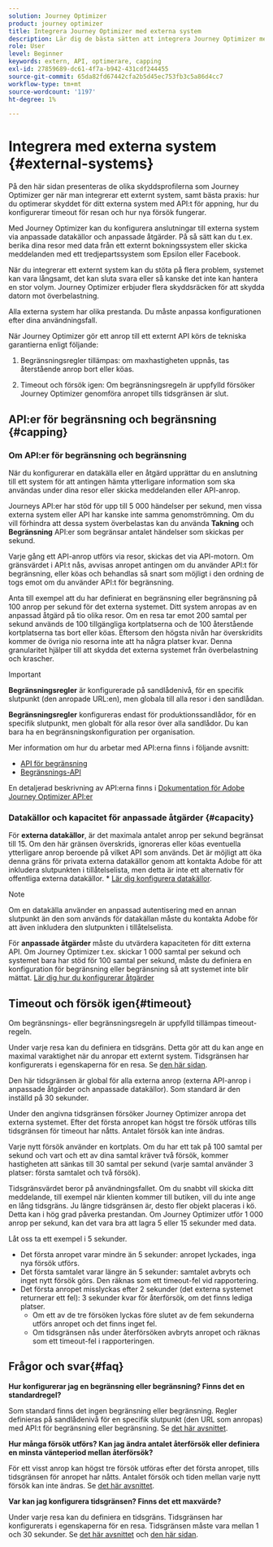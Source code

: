 ```yaml
---
solution: Journey Optimizer
product: journey optimizer
title: Integrera Journey Optimizer med externa system
description: Lär dig de bästa sätten att integrera Journey Optimizer med externa system
role: User
level: Beginner
keywords: extern, API, optimerare, capping
exl-id: 27859689-dc61-4f7a-b942-431cdf244455
source-git-commit: 65da82fd67442cfa2b5d45ec753fb3c5a86d4cc7
workflow-type: tm+mt
source-wordcount: '1197'
ht-degree: 1%

---
```


# Integrera med externa system {#external-systems}

På den här sidan presenteras de olika skyddsprofilerna som Journey Optimizer ger när man integrerar ett externt system, samt bästa praxis: hur du optimerar skyddet för ditt externa system med API:t för appning, hur du konfigurerar timeout för resan och hur nya försök fungerar.

Med Journey Optimizer kan du konfigurera anslutningar till externa system via anpassade datakällor och anpassade åtgärder. På så sätt kan du t.ex. berika dina resor med data från ett externt bokningssystem eller skicka meddelanden med ett tredjepartssystem som Epsilon eller Facebook.

När du integrerar ett externt system kan du stöta på flera problem, systemet kan vara långsamt, det kan sluta svara eller så kanske det inte kan hantera en stor volym. Journey Optimizer erbjuder flera skyddsräcken för att skydda datorn mot överbelastning.

Alla externa system har olika prestanda. Du måste anpassa konfigurationen efter dina användningsfall.

När Journey Optimizer gör ett anrop till ett externt API körs de tekniska garantierna enligt följande:

1. Begränsningsregler tillämpas: om maxhastigheten uppnås, tas återstående anrop bort eller köas.

2. Timeout och försök igen: Om begränsningsregeln är uppfylld försöker Journey Optimizer genomföra anropet tills tidsgränsen är slut.

## API:er för begränsning och begränsning {#capping}

### Om API:er för begränsning och begränsning

När du konfigurerar en datakälla eller en åtgärd upprättar du en anslutning till ett system för att antingen hämta ytterligare information som ska användas under dina resor eller skicka meddelanden eller API-anrop.

Journeys API:er har stöd för upp till 5 000 händelser per sekund, men vissa externa system eller API har kanske inte samma genomströmning. Om du vill förhindra att dessa system överbelastas kan du använda **Takning** och **Begränsning** API:er som begränsar antalet händelser som skickas per sekund.

Varje gång ett API-anrop utförs via resor, skickas det via API-motorn. Om gränsvärdet i API:t nås, avvisas anropet antingen om du använder API:t för begränsning, eller köas och behandlas så snart som möjligt i den ordning de togs emot om du använder API:t för begränsning.

Anta till exempel att du har definierat en begränsning eller begränsning på 100 anrop per sekund för det externa systemet. Ditt system anropas av en anpassad åtgärd på tio olika resor. Om en resa tar emot 200 samtal per sekund används de 100 tillgängliga kortplatserna och de 100 återstående kortplatserna tas bort eller köas. Eftersom den högsta nivån har överskridits kommer de övriga nio resorna inte att ha några platser kvar. Denna granularitet hjälper till att skydda det externa systemet från överbelastning och krascher.

>[!IMPORTANT]
>
>**Begränsningsregler** är konfigurerade på sandlådenivå, för en specifik slutpunkt (den anropade URL:en), men globala till alla resor i den sandlådan.
>
>**Begränsningsregler** konfigureras endast för produktionssandlådor, för en specifik slutpunkt, men globalt för alla resor över alla sandlådor. Du kan bara ha en begränsningskonfiguration per organisation.

Mer information om hur du arbetar med API:erna finns i följande avsnitt:

* [API för begränsning](capping.md)
* [Begränsnings-API](throttling.md)

En detaljerad beskrivning av API:erna finns i [Dokumentation för Adobe Journey Optimizer API:er](https://developer.adobe.com/journey-optimizer-apis/references/journeys/)

### Datakällor och kapacitet för anpassade åtgärder {#capacity}

För **externa datakällor**, är det maximala antalet anrop per sekund begränsat till 15. Om den här gränsen överskrids, ignoreras eller köas eventuella ytterligare anrop beroende på vilket API som används. Det är möjligt att öka denna gräns för privata externa datakällor genom att kontakta Adobe för att inkludera slutpunkten i tillåtelselista, men detta är inte ett alternativ för offentliga externa datakällor. * [Lär dig konfigurera datakällor](../datasource/about-data-sources.md).

>[!NOTE]
>
>Om en datakälla använder en anpassad autentisering med en annan slutpunkt än den som används för datakällan måste du kontakta Adobe för att även inkludera den slutpunkten i tillåtelselista.

För **anpassade åtgärder** måste du utvärdera kapaciteten för ditt externa API. Om Journey Optimizer t.ex. skickar 1 000 samtal per sekund och systemet bara har stöd för 100 samtal per sekund, måste du definiera en konfiguration för begränsning eller begränsning så att systemet inte blir mättat. [Lär dig hur du konfigurerar åtgärder](../action/action.md)

## Timeout och försök igen{#timeout}

Om begränsnings- eller begränsningsregeln är uppfylld tillämpas timeout-regeln.

Under varje resa kan du definiera en tidsgräns. Detta gör att du kan ange en maximal varaktighet när du anropar ett externt system. Tidsgränsen har konfigurerats i egenskaperna för en resa. Se [den här sidan](../building-journeys/journey-gs.md#timeout_and_error).

Den här tidsgränsen är global för alla externa anrop (externa API-anrop i anpassade åtgärder och anpassade datakällor). Som standard är den inställd på 30 sekunder.

Under den angivna tidsgränsen försöker Journey Optimizer anropa det externa systemet. Efter det första anropet kan högst tre försök utföras tills tidsgränsen för timeout har nåtts. Antalet försök kan inte ändras.

Varje nytt försök använder en kortplats. Om du har ett tak på 100 samtal per sekund och vart och ett av dina samtal kräver två försök, kommer hastigheten att sänkas till 30 samtal per sekund (varje samtal använder 3 platser: första samtalet och två försök).

Tidsgränsvärdet beror på användningsfallet. Om du snabbt vill skicka ditt meddelande, till exempel när klienten kommer till butiken, vill du inte ange en lång tidsgräns. Ju längre tidsgränsen är, desto fler objekt placeras i kö. Detta kan i hög grad påverka prestandan. Om Journey Optimizer utför 1 000 anrop per sekund, kan det vara bra att lagra 5 eller 15 sekunder med data.

Låt oss ta ett exempel i 5 sekunder.

* Det första anropet varar mindre än 5 sekunder: anropet lyckades, inga nya försök utförs.
* Det första samtalet varar längre än 5 sekunder: samtalet avbryts och inget nytt försök görs. Den räknas som ett timeout-fel vid rapportering.
* Det första anropet misslyckas efter 2 sekunder (det externa systemet returnerar ett fel): 3 sekunder kvar för återförsök, om det finns lediga platser.
   * Om ett av de tre försöken lyckas före slutet av de fem sekunderna utförs anropet och det finns inget fel.
   * Om tidsgränsen nås under återförsöken avbryts anropet och räknas som ett timeout-fel i rapporteringen.

## Frågor och svar{#faq}

**Hur konfigurerar jag en begränsning eller begränsning? Finns det en standardregel?**

Som standard finns det ingen begränsning eller begränsning. Regler definieras på sandlådenivå för en specifik slutpunkt (den URL som anropas) med API:t för begränsning eller begränsning. Se [det här avsnittet](../configuration/external-systems.md#capping).

**Hur många försök utförs? Kan jag ändra antalet återförsök eller definiera en minsta vänteperiod mellan återförsök?**

För ett visst anrop kan högst tre försök utföras efter det första anropet, tills tidsgränsen för anropet har nåtts. Antalet försök och tiden mellan varje nytt försök kan inte ändras. Se [det här avsnittet](../configuration/external-systems.md#timeout).

**Var kan jag konfigurera tidsgränsen? Finns det ett maxvärde?**

Under varje resa kan du definiera en tidsgräns. Tidsgränsen har konfigurerats i egenskaperna för en resa. Tidsgränsen måste vara mellan 1 och 30 sekunder. Se [det här avsnittet](../configuration/external-systems.md#timeout) och [den här sidan](../building-journeys/journey-gs.md#timeout_and_error).